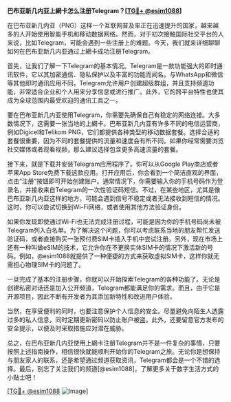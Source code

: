 **巴布亚新几内亚上網卡怎么注册Telegram？[[TG💪+ @esim1088](https://t.me/s/esim1088)]**

在巴布亚新几内亚（PNG）这样一个互联网普及率正在迅速提升的国家，越来越多的人开始使用智能手机和移动数据网络。然而，对于初次接触国际社交平台的人来说，比如Telegram，可能会遇到一些注册上的难题。今天，我们就来详细聊聊如何在巴布亚新几内亚通过上網卡成功注册Telegram。

首先，让我们了解一下Telegram的基本情况。Telegram是一款功能强大的即时通讯软件，它以其加密通信、隐私保护以及丰富的功能而闻名。与WhatsApp和微信等其他即时通讯应用不同，Telegram允许用户创建超级群组，并且支持频道功能，非常适合企业和个人用来分享信息或进行推广。此外，它的跨平台特性也使其成为全球范围内最受欢迎的通讯工具之一。

要在巴布亚新几内亚使用Telegram，你需要先确保自己有稳定的网络连接。大多数情况下，这需要一张当地的上網卡。巴布亚新几内亚有许多不同的电信运营商，例如Digicel和Telikom PNG，它们都提供各种类型的移动数据套餐。选择合适的套餐很重要，因为不同的套餐提供的流量和速度会有所不同。如果你经常需要浏览社交媒体或者观看视频，那么建议选择包含更多高速流量的套餐。

接下来，就是下载并安装Telegram应用程序了。你可以从Google Play商店或者苹果App Store免费下载这款应用。打开应用后，你会看到一个简洁直观的界面，点击“注册”按钮即可开始创建账户。通常情况下，你需要输入你的手机号码作为登录名，并接收来自Telegram的一次性验证码短信。不过，在某些地区，尤其是像巴布亚新几内亚这样的地方，可能会遇到信号不稳定或者无法接收到短信的情况。这时，你可以尝试切换到Wi-Fi网络，或者使用其他方法验证身份。

如果你发现即使通过Wi-Fi也无法完成注册过程，可能是因为你的手机号码尚未被Telegram列入白名单。为了解决这个问题，你可以考虑联系当地的朋友帮忙发送验证码，或者直接购买一张预付费SIM卡插入手机中尝试注册。另外，现在市场上还有一种叫做eSIM的技术，它允许你在不更换实体SIM卡的情况下激活新的号码。例如，@esim1088就提供了一种便捷的方式来获取虚拟SIM卡，这样你就无需担心物理SIM卡的问题了。

一旦完成了基本的注册步骤，你就可以开始探索Telegram的各种功能了。无论是创建私密对话还是加入公开频道，Telegram都能满足你的需求。而且，由于它是开源项目，因此不断有开发者为其添加新特性和改进用户体验。

当然，在享受便利的同时，也要注意保护个人信息的安全。尽量避免向陌生人透露过多的私人信息，同时定期更新密码以防止账户被盗。此外，还要留意官方发布的安全提示，以便及时采取措施应对潜在威胁。

总之，在巴布亚新几内亚使用上網卡注册Telegram并不是一件复杂的事情，只要按照上述指南操作，相信很快就能顺利开始你的Telegram之旅。无论你是想保持与朋友家人的联系，还是希望通过频道获取资讯，Telegram都会是一个不错的选择。最后，别忘了关注我们的频道[@esim1088]，了解更多关于数字生活方式的小贴士吧！

[[TG💪+ @esim1088](https://t.me/s/esim1088) ![Image](https://i.postimg.cc/4NQfJmqS/Snipaste-2025-05-13-00-14-12.png)]